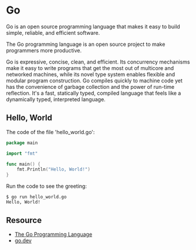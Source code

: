 # Go

Go is an open source programming language that makes it easy to build simple, reliable, and efficient software.

The Go programming language is an open source project to make programmers more productive.

Go is expressive, concise, clean, and efficient. Its concurrency mechanisms make it easy to write programs that get the most out of multicore and networked machines, while its novel type system enables flexible and modular program construction. Go compiles quickly to machine code yet has the convenience of garbage collection and the power of run-time reflection. It's a fast, statically typed, compiled language that feels like a dynamically typed, interpreted language.

## Hello, World

The code of the file 'hello_world.go':

``` Go
package main

import "fmt"

func main() {
    fmt.Println("Hello, World!")
}
```

Run the code to see the greeting:

``` Shell
$ go run hello_world.go
Hello, World!
```

## Resource

* [The Go Programming Language](https://golang.org/)
* [go.dev](https://go.dev/)